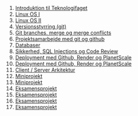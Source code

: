 <script src="https://code.jquery.com/jquery-3.2.1.min.js"></script>
<script src="script.js"></script>

<div style="text-align:right">
<br><br>
</div>

1. [Introduktion til Teknologifaget](introduktion.md) 
1. [Linux OS I](linux.md) 
1. [Linux OS II]() 
1. [Versionsstyrring (git)]() 
1. [Git branches, merge og merge conflicts]() 
1. [Projektsamarbejde med git og github]() 
1. [Databaser]() 
1. [Sikkerhed, SQL Injections og Code Review](security.md) 
1. [Deployment med Github, Render og PlanetScale]() 
1. [Deployment med Github, Render og PlanetScale]() 
1. [Client / Server Arkitektur]()  
1. [Miniprojekt]() 
1. [Miniprojekt]() 
1. [Eksamensprojekt]() 
1. [Eksamensprojekt]() 
1. [Eksamensprojekt]() 
1. [Eksamensprojekt]() 


